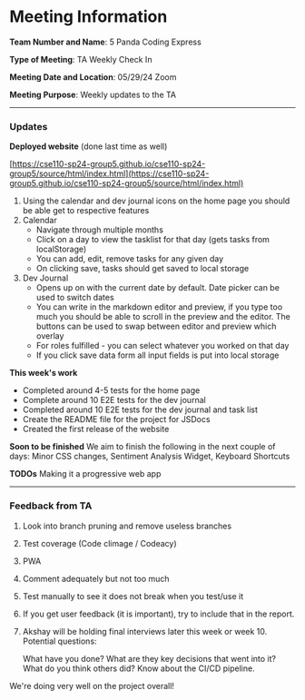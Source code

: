 # Meeting Information
**Team Number and Name**: 5 Panda Coding Express

**Type of Meeting**: TA Weekly Check In

 **Meeting Date and Location**: 05/29/24 Zoom

**Meeting Purpose**: Weekly updates to the TA

---
### Updates

**Deployed website** (done last time as well)

[https://cse110-sp24-group5.github.io/cse110-sp24-group5/source/html/index.html](https://cse110-sp24-group5.github.io/cse110-sp24-group5/source/html/index.html)

1. Using the calendar and dev journal icons on the home page you should be able get to respective features
2. Calendar
    - Navigate through multiple months
    - Click on a day to view the tasklist for that day (gets tasks from localStorage)
    - You can add, edit, remove tasks for any given day
    - On clicking save, tasks should get saved to local storage
3. Dev Journal
    - Opens up on with the current date by default. Date picker can be used to switch dates
    - You can write in the markdown editor and preview, if you type too much you should be able to scroll in the preview and the editor. The buttons can be used to swap between editor and preview which overlay
    - For roles fulfilled - you can select whatever you worked on that day
    - If you click save data form all input fields is put into local storage

**This week's work**
- Completed around 4-5 tests for the home page
- Complete around 10 E2E tests for the dev journal
- Completed around 10 E2E tests for the dev journal and task list
- Create the README file for the project for JSDocs
- Created the first release of the website

**Soon to be finished**
We aim to finish the following in the next couple of days:
Minor CSS changes, Sentiment Analysis Widget, Keyboard Shortcuts

**TODOs**
Making it a progressive web app

---
### Feedback from TA

1. Look into branch pruning and remove useless branches
2. Test coverage (Code climage / Codeacy)
3. PWA
4. Comment adequately but not too much
5. Test manually to see it does not break when you test/use it
6. If you get user feedback (it is important), try to include that in the report.
7. Akshay will be holding final interviews later this week or week 10. Potential questions:

   What have you done? What are they key decisions that went into it?
   What do you think others did?
   Know about the CI/CD pipeline.

We're doing very well on the project overall!
